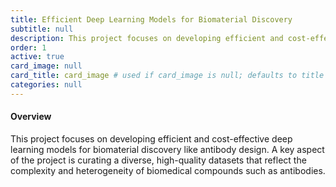 ```yaml
---
title: Efficient Deep Learning Models for Biomaterial Discovery
subtitle: null
description: This project focuses on developing efficient and cost-effective deep learning models for biomaterial discovery like antibody design. A key aspect of the project is curating a diverse, high-quality datasets that reflect the complexity and heterogeneity of biomedical compounds such as antibodies.
order: 1
active: true
card_image: null
card_title: card_image # used if card_image is null; defaults to title
categories: null
---
```


<h4>Overview</h4>

This project focuses on developing efficient and cost-effective deep learning models for biomaterial discovery like antibody design. A key aspect of the project is curating a diverse, high-quality datasets that reflect the complexity and heterogeneity of biomedical compounds such as antibodies.